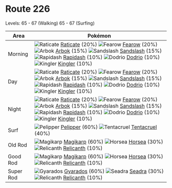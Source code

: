 # Route 226
Levels: 65 - 67 (Walking) 65 - 67 (Surfing)

Area       | Pokémon
---        | ---
Morning    | ![][020]  [Raticate] (20%) ![][022]  [Fearow] (20%) ![][024]  [Arbok] (15%)  ![][028]  [Sandslash] (15%) ![][078]  [Rapidash] (10%) ![][085]  [Dodrio] (10%)  ![][099]  [Kingler] (10%)
Day        | ![][020]  [Raticate] (20%) ![][022]  [Fearow] (20%) ![][024]  [Arbok] (15%)  ![][028]  [Sandslash] (15%) ![][078]  [Rapidash] (10%) ![][085]  [Dodrio] (10%)  ![][099]  [Kingler] (10%)
Night      | ![][020]  [Raticate] (20%) ![][022]  [Fearow] (20%) ![][024]  [Arbok] (15%)  ![][028]  [Sandslash] (15%) ![][078]  [Rapidash] (10%) ![][085]  [Dodrio] (10%)  ![][099]  [Kingler] (10%)
Surf       | ![][279]  [Pelipper] (60%) ![][073]  [Tentacruel] (40%)
Old Rod    | ![][129]  [Magikarp] (60%) ![][116]  [Horsea] (30%) ![][369]  [Relicanth] (10%)
Good Rod   | ![][129]  [Magikarp] (60%) ![][116]  [Horsea] (30%) ![][369]  [Relicanth] (10%)
Super Rod  | ![][130]  [Gyarados] (60%) ![][117]  [Seadra] (30%) ![][369]  [Relicanth] (10%)


[020]: https://raw.githubusercontent.com/PokeAPI/sprites/master/sprites/pokemon/20.png "Raticate"
[022]: https://raw.githubusercontent.com/PokeAPI/sprites/master/sprites/pokemon/22.png "Fearow"
[024]: https://raw.githubusercontent.com/PokeAPI/sprites/master/sprites/pokemon/24.png "Arbok"
[028]: https://raw.githubusercontent.com/PokeAPI/sprites/master/sprites/pokemon/28.png "Sandslash"
[073]: https://raw.githubusercontent.com/PokeAPI/sprites/master/sprites/pokemon/73.png "Tentacruel"
[078]: https://raw.githubusercontent.com/PokeAPI/sprites/master/sprites/pokemon/78.png "Rapidash"
[085]: https://raw.githubusercontent.com/PokeAPI/sprites/master/sprites/pokemon/85.png "Dodrio"
[099]: https://raw.githubusercontent.com/PokeAPI/sprites/master/sprites/pokemon/99.png "Kingler"
[116]: https://raw.githubusercontent.com/PokeAPI/sprites/master/sprites/pokemon/116.png "Horsea"
[117]: https://raw.githubusercontent.com/PokeAPI/sprites/master/sprites/pokemon/117.png "Seadra"
[129]: https://raw.githubusercontent.com/PokeAPI/sprites/master/sprites/pokemon/129.png "Magikarp"
[130]: https://raw.githubusercontent.com/PokeAPI/sprites/master/sprites/pokemon/130.png "Gyarados"
[279]: https://raw.githubusercontent.com/PokeAPI/sprites/master/sprites/pokemon/279.png "Pelipper"
[369]: https://raw.githubusercontent.com/PokeAPI/sprites/master/sprites/pokemon/369.png "Relicanth"
[Raticate]: /pokemon_changes/020.md
[Fearow]: /pokemon_changes/022.md
[Arbok]: /pokemon_changes/024.md
[Sandslash]: /pokemon_changes/028.md
[Tentacruel]: /pokemon_changes/073.md
[Rapidash]: /pokemon_changes/078.md
[Dodrio]: /pokemon_changes/085.md
[Kingler]: /pokemon_changes/099.md
[Horsea]: /pokemon_changes/116.md
[Seadra]: /pokemon_changes/117.md
[Magikarp]: /pokemon_changes/129.md
[Gyarados]: /pokemon_changes/130.md
[Pelipper]: /pokemon_changes/279.md
[Relicanth]: /pokemon_changes/369.md
